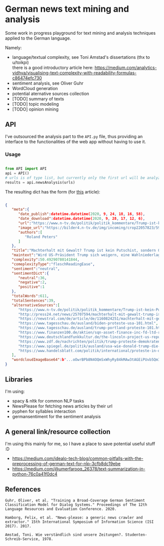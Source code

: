 # German news text mining and analysis

Some work in progress playground for text mining and analysis techniques
applied to the German language.

Namely:
 - language/textual complexity, see Toni Amstad's dissertations (thx to u/toikpi)<br>
  there is a good introductory article here: https://medium.com/analytics-vidhya/visualising-text-complexity-with-readability-formulas-c86474efc730
 - sentiment analysis, see Oliver Guhr
 - WordCloud generation
 - potential aternative sources collection
 - [TODO] summary of texts
 - [TODO] topic modeling
 - [TODO] opinion mining

## API
I've outsourced the analysis part to the `API.py` file, thus providing an interface to the functionalities of the web app without having to use it.

### Usage
```python

from API import API
api = API()
# urls is of type list, but currently only the first url will be analyzed
results = api.newsAnalysis(urls)
```
The resulting dict has the form (for [this](https://www.n-tv.de/politik/politik_kommentare/Trump-ist-kein-Putschist-sondern-Opportunist-article22057804.html) article):
```json

{
   "meta":{
      "date_publish":datetime.datetime(2020, 9, 24, 18, 16, 58),
      "date_download":datetime.datetime(2020, 9, 28, 17, 12, 6),
      "url":"https://www.n-tv.de/politik/politik_kommentare/Trump-ist-kein-Putschist-sondern-Opportunist-article22057804.html",
      "image_url":"https://bilder4.n-tv.de/img/incoming/crop22057823/5921323742-cImg_16_9-w1200/8d54447978b902ac4a8e248333154280.jpg",
      "authors":[
         "Roland Peters"
      ]
   },
   "title":"Machterhalt mit Gewalt? Trump ist kein Putschist, sondern Opportunist",
   "maintext":"Wird US-Präsident Trump sich weigern, eine Wahlniederlage zu akzeptieren? Sind die Vereinigten Staaten...",
   "complexity":50.49290780141844,
   "comeplexityType":"fleschReadingEase",
   "sentiment":"neutral",
   "sentimentDict":{
      "neutral":36,
      "negative":2,
      "positive":1
   },
   "totalWords":611,
   "totalSentences":39,
   "alternativeSources":[
      "https://www.n-tv.de/politik/politik_kommentare/Trump-ist-kein-Putschist-sondern-Opportunist-article22057804.html",
      "http://press24.net/news/25707594/machterhalt-mit-gewalt-trump-ist-kein-putschist-sondern-opportunist",
      "https://newstral.com/de/article/de/1160824251/machterhalt-mit-gewalt-trump-ist-kein-putschist-sondern-opportunist",
      "https://www.tagesschau.de/ausland/biden-proteste-usa-101.html",
      "https://www.tagesschau.de/ausland/trump-portland-proteste-101.html",
      "https://www.finanzen100.de/aktien/sqn-asset-finance-inc-fd-ltd-registered-shares-pr-c-wkn-a2jmq3_H1712320553_138182446/",
      "https://www.deutschlandfunkkultur.de/the-lincoln-project-us-republikaner-gegen-trump.1005.de.html?dram:article_id=480915",
      "https://www.zdf.de/nachrichten/politik/trump-proteste-demokraten-uswahl-102.html",
      "https://www.spiegel.de/politik/ausland/usa-wie-donald-trump-die-gewalt-auf-den-strassen-nutzt-podcast-acht-milliarden-a-5b46af45-c4a5-40cc-abf9-f28ce49c1f55",
      "https://www.handelsblatt.com/politik/international/proteste-in-den-usa-trump-bezeichnet-ausschreitungen-in-kenosha-als-inlaendischen-terrorismus/26149492.html"
   ],
   "wordcloudImageBase64":b"...oOwrBPb8N4OQmSxWhyRy84kMAw3tAGEiPUvb5QmIwwvftrifDexiU1sYhOb2MQmNrGJTWxiE5sogf8DE2NcVihW9rIAAAAASUVORK5CYII="
}
```

## Libraries
 I'm using:
 - spacy & nltk for common NLP tasks
 - NewsPlease for fetching news articles by their url
 - pyphen for syllables interaction
 - germansentiment for the sentiment analysis

## A general link/resource collection
I'm using this mainly for me, so I have a place to save potential useful stuff :D
- https://medium.com/idealo-tech-blog/common-pitfalls-with-the-preprocessing-of-german-text-for-nlp-3cfb8dc19ebe
- https://medium.com/@umerfarooq_26378/text-summarization-in-python-76c0a41f0dc4


## References


`Guhr, Oliver, et al. "Training a Broad-Coverage German Sentiment Classification Model for Dialog Systems." Proceedings of The 12th Language Resources and Evaluation Conference. 2020.`

`Hamborg, Felix, et al. "News-please: a generic news crawler and extractor." 15th International Symposium of Information Science (ISI 2017). 2017.`

`Amstad, Toni. Wie verständlich sind unsere Zeitungen?. Studenten-Schreib-Service, 1978.`
